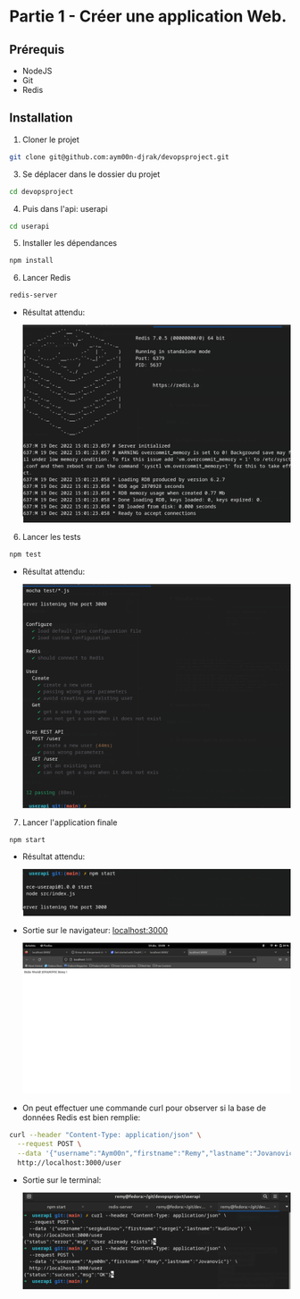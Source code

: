 # Partie 1 - Créer une application Web.

## Prérequis

- NodeJS
- Git
- Redis

## Installation

1. Cloner le projet

```bash
git clone git@github.com:aym00n-djrak/devopsproject.git
```

3. Se déplacer dans le dossier du projet

```bash
cd devopsproject
```

4. Puis dans l'api: userapi

```bash
cd userapi
```

5. Installer les dépendances

```bash
npm install
```

6. Lancer Redis

```bash
redis-server
```

- Résultat attendu:

  ![alt text](../pictures/redis.png "Redis")

6. Lancer les tests

```bash
npm test
```

- Résultat attendu:

  ![alt text](../pictures/userapitest.png "Test")

7. Lancer l'application finale

```bash
npm start
```

- Résultat attendu:

  ![alt text](../pictures/userapistart.png "Userapi")

- Sortie sur le navigateur: [localhost:3000](http://localhost:3000)

  ![alt text](../pictures/userapilocalhost.png "Userapi")

- On peut effectuer une commande curl pour observer si la base de données Redis est bien remplie:

```bash
curl --header "Content-Type: application/json" \
  --request POST \
  --data '{"username":"Aym00n","firstname":"Remy","lastname":"Jovanovic"}' \
  http://localhost:3000/user
```

- Sortie sur le terminal:

  ![alt text](../pictures/userapicurl.png "Userapi")
